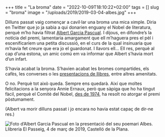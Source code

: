 +++
title = "La broma"
date = "2022-10-09T18:10:22+02:00"
tags = []
slug = "broma"
image = "/uploads/2019/2019-03-04-albes.jpg"
+++

Dilluns passat vaig començar a cavil·lar una broma una mica ximple. Diria en Twitter que jo ja sabia a qui donarien enguany el Nobel de literatura, perquè m’ho havia filtrat [Albert Garcia Pascual](https://twitter.com/tombatossalator). I dijous, en difondre’s la notícia del premi, lamentaria amargament que ell m’haguera pres el pèl i escenificaríem una petita discussió, en el curs de la qual insinuaria que m’havia fet creure que era jo el guardonat. I llavors ell… Ell res, perquè al cap d’una estona, un amic comú em va informar que Albert s’havia mort d’un infart.

S’havia acabat la broma. S’havien acabat les bromes compartides, els cafès, les converses o les [presentacions de llibres](https://docs.google.com/document/d/1ghxCbmYHtd24dpEkhdL9rW3MkdZhVZP3OOZh1_FFus0/edit?usp=sharing), entre altres amenitats.

O no. Perquè tot això queda. Sempre ens quedarà. Així que moltes felicitacions a la senyora Annie Ernaux, però que sàpiga que ho ha tingut fàcil, perquè el Comitè del Nobel, [des de 1974](https://www.bbc.com/mundo/noticias-58800338), ha resolt no atorgar el premi pòstumament.

(Albert va morir dilluns passat i jo encara no havia estat capaç de dir-ne res.)

<img src="/uploads/2019/2019-03-04-albes.jpg" alt="Foto d’Albert Garcia Pascual en la presentació del seu poemari Albes. Llibreria El Passeig, 4 de març de 2019, Castelló de la Plana.">